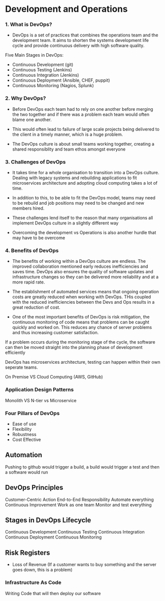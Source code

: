 # Development and Operations

### 1. What is DevOps? 
- DevOps is a set of practices that combines the operations team and the development team.
It aims to shorten the systems development life cycle and provide continuous delivery with
high software quality.

Five Main Stages in DevOps:
- Continuous Development (git)
- Continuous Testing (Jenkins)
- Continuous Integration (Jenkins)
- Continuous Deployment (Ansible, CHEF, puppit)
- Continuous Monitoring (Nagios, Splunk)



### 2. Why DevOps?
- Before DevOps each team had to rely on one another before merging the two together
and if there was a problem each team would often blame one another.

- This would often lead to failure of large scale projects being delivered to the client
in a timely manner, which is a huge problem.

- The DevOps culture is about small teams working together, creating a shared responsiblity
and team ethos amongst everyone



### 3. Challenges of DevOps
- It takes time for a whole organisation to transition into a DevOps culture. Dealing with
legacy systems and rebuilding applications to fit microservices architecture and adopting cloud
computing takes a lot of time.

- In addition to this, to be able to fit the DevOps model, teams may need to be rebuild and job positions
may need to be changed and new members hired.

- These challenges lend itself to the reason that many organisations all implement DevOps culture in a slightly
different way

- Overcoming the development vs Operations is also another hurdle that may have to be overcome
 
### 4. Benefits of DevOps
- The benefits of working within a DevOps culture are endless. The improved collaboration mentioned early
reduces inefficiencies and saves time. DevOps also ensures the quality of software updates and infrastructure changes
so they can be delivered more reliability and at a more rapid rate.

- The establishment of automated services means that ongoing operation costs are greatly reduced when working with DevOps.
 THis coupled with the reduced inefficiencies between the Devs and Ops results in a great reduction of cost.

- One of the most important benefits of DevOps is risk mitigation, the continuous monitoring of code means that problems
can be caught quickly and worked on. This reduces any chance of server problems and thus increasing customer satisfaction.









If a problem occurs during the monitoring stage of the cycle, the software can then
be moved straight into the planning phase of development efficiently



DevOps has microservices architecture, testing can happen within their own seperate teams. 

On Premise VS Cloud Computing (AWS, GitHub)

### Application Design Patterns
Monolith VS N-tier vs Microservice

### Four Pillars of DevOps

- Ease of use
- Flexibility
- Robustness
- Cost Effective

## Automation
Pushing to github would trigger a build, a build would trigger a test and then a software
would run

## DevOps Principles
Customer-Centric Action
End-to-End Responsibility
Automate everything
Continuous Improvement
Work as one team
Monitor and test everything

## Stages in DevOps Lifecycle
Continuous Development
Continuous Testing
Continuous Integration
Continuous Deployment
Continuous Monitoring

## Risk Registers

- Loss of Revenue (If a customer wants to buy something and the server goes down, this is a problem)

### Infrastructure As Code 
Writing Code that will then deploy our software